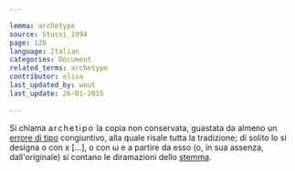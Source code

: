 ```yaml
---

lemma: archetype
source: Stussi_1994
page: 128 
language: Italian
categories: Document
related_terms: archetype
contributor: elisa
last_updated_by: wout
last_update: 26-01-2015
        
---
```


Si chiama <span style="letter-spacing:2px">archetipo</span> la copia non conservata, guastata da almeno un [errore di tipo](typographicalError.html) congiuntivo, alla quale risale tutta la tradizione; di solito lo si designa o con x [...], o con ω e a partire da esso (o, in sua assenza, dall'originale) si contano le diramazioni dello [stemma](stemma.html).

